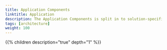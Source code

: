 ```yaml
---
title: Application Components
linktitle: Application
description: The Application Components is split in to solution-specific application components, application construction components and non-solution application components.
tags: [architecture]
weight: 100
---
```


{{% children description="true" depth="1" %}}